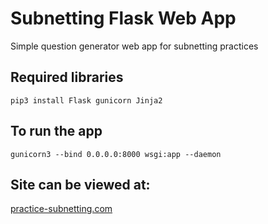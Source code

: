 # Subnetting Flask Web App
Simple question generator web app for subnetting practices 

## Required libraries
`pip3 install Flask gunicorn Jinja2`

## To run the app
`gunicorn3 --bind 0.0.0.0:8000 wsgi:app --daemon`

## Site can be viewed at:

[practice-subnetting.com](https://practice-subnetting.com)
